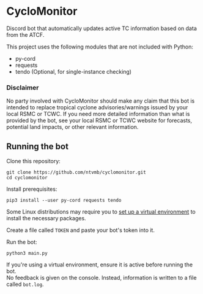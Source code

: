 # CycloMonitor
Discord bot that automatically updates active TC information based on data from the ATCF.

This project uses the following modules that are not included with Python:  
* py-cord
* requests
* tendo (Optional, for single-instance checking)
### Disclaimer
No party involved with CycloMonitor should make any claim that this bot is intended to replace tropical cyclone advisories/warnings issued by your local RSMC or TCWC. If you need more detailed information than what is provided by the bot, see your local RSMC or TCWC website for forecasts, potential land impacts, or other relevant information.

## Running the bot
Clone this repository:
```
git clone https://github.com/ntvmb/cyclomonitor.git
cd cyclomonitor
```
Install prerequisites:
```
pip3 install --user py-cord requests tendo
```
Some Linux distributions may require you to [set up a virtual environment](https://docs.python.org/3/library/venv.html) to install the necessary packages.

Create a file called `TOKEN` and paste your bot's token into it.

Run the bot:
```
python3 main.py
```
If you're using a virtual environment, ensure it is active before running the bot.  
No feedback is given on the console. Instead, information is written to a file called `bot.log`.
